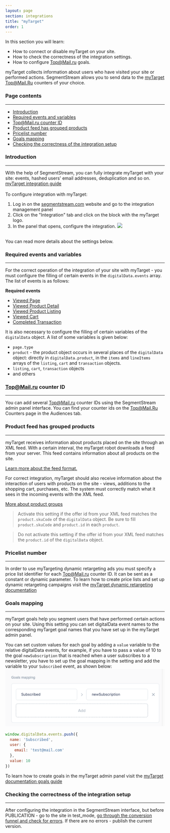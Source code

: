 ```yaml
---
layout: page
section: integrations
title: "myTarget"
order: 1
---
```


In this section you will learn:
* How to connect or disable myTarget on your site.
* How to check the correctness of the integration settings.
* How to configure Top@Mail.ru goals.

myTarget collects information about users who have visited your site or performed actions. SegmentStream allows you to send data to the [myTarget Top@Mail.Ru](https://target.my.com/) counters of your choice.

### Page contents
------
<ul class="page-navigation">
  <li><a href="#introduction">Introduction</a></li>
  <li><a href="#requiredEventsAndVariables">Required events and variables</a></li>
  <li><a href="#counterId">Top@Mail.ru counter ID</a></li>
  <li><a href="#productFeed">Product feed has grouped products</a></li>
  <li><a href="#pricelistNumber">Pricelist number</a></li>
  <li><a href="#goalsMapping">Goals mapping</a></li>
  <li><a href="#correctnessIntegrationSetup">Checking the correctness of the integration setup</a></li>
</ul>

### <a name="introduction"></a>Introduction
------
With the help of SegmentStream, you can fully integrate myTarget with your site: events, hashed users' email addresses, deduplication and so on. <br />
[myTarget integration guide](https://target.my.com/adv/help/creating_counter_and_goals/) <br/><br/>
To configure integration with myTarget:
1. Log in on the [segmentstream.com](https://admin.segmentstream.com/) website and go to the integration management panel
2. Click on the "Integration" tab and click on the block with the myTarget logo.
3. In the panel that opens, configure the integration.
![](/img/integrations.mytarget.settings.png)
<br />
You can read more details about the settings below.

### <a name="requiredEventsAndVariables"></a>Required events and variables
------
For the correct operation of the integration of your site with myTarget - you must configure the filling of certain events in the `digitalData.events` array. The list of events is as follows:

**Required events**
* [Viewed Page](/events/viewed-page)
* [Viewed Product Detail](/events/viewed-product-detail)
* [Viewed Product Listing](/events/viewed-product-listing)
* [Viewed Cart](/events/searched-products)
* [Completed Transaction](/events/completed-transaction)

It is also necessary to configure the filling of certain variables of the `digitalData` object. A list of some variables is given below:
* `page.type`
* `product` - the product object occurs in several places of the `digitalData` object: directly in `digitalData.product`, in the `items` and `lineItems` arrays of the `listing`, `cart` and `transaction` objects.
* `listing`, `cart`, `transaction` objects
* and others

### <a name="counterId"></a>Top@Mail.ru counter ID
------
You can add several Top@Mail.ru counter IDs using the SegmentStream admin panel interface. You can find your counter ids on the Top@Mail.Ru Counters page in the Audiences tab.

### <a name="productFeed"></a>Product feed has grouped products
------
myTarget receives information about products placed on the site through an XML feed. With a certain interval, the myTarget robot downloads a feed from your server. This feed contains information about all products on the site.

[Learn more about the feed format.](https://target.my.com/adv/help/dynamic_remarketing/)

For correct integration, myTarget should also receive information about the interaction of users with products on the site - views, additions to the shopping cart, purchases, etc. The system must correctly match what it sees in the incoming events with the XML feed.

[More about product groups](https://target.my.com/adv/help/dynamic_remarketing/)

  >Activate this setting if the offer id from your XML feed matches the `product.skuCode` of the `digitalData` object. Be sure to fill `product.skuCode` and `product.id` in each `product`.

  >Do not activate this setting if the offer id from your XML feed matches the `product.id` of the `digitalData` object.

### <a name="pricelistNumber"></a>Pricelist number
------
In order to use myTargeting dynamic retargeting ads you must specify a price list identifier for each Top@Mail.ru counter ID. It can be sent as a constant or dynamic parameter.
To learn how to create price lists and set up dynamic retargeting campaigns visit the [myTarget dynamic retargeting documentation](https://target.my.com/adv/help/dynamic_remarketing/)

### <a name="goalsMapping"></a>Goals mapping
------
myTarget goals help you segment users that have performed certain actions on your site. Using this setting you can set digitalData event names to the corresponding myTarget goal names that you have set up in the myTarget admin panel.

You can set custom values for each goal by adding a `value` variable to the relative digitalData events, for example, if you have to pass a value of 10 to the goal `newSubscription` that is reached when a user subscribes to a newsletter, you have to set up the goal mapping in the setting and add the variable to your `Subscribed` event, as shown below:
![](/img/integrations.mytarget.goalsMapping.png)
```javascript
window.digitalData.events.push({
  name: 'Subscribed',
  user: {
    email: 'test@mail.com'
  },
  value: 10
})
```

To learn how to create goals in the myTarget admin panel visit the [myTarget documentation goals guide](https://target.my.com/adv/help/creating_counter_and_goals/#creating_goals)

### <a name="correctnessIntegrationSetup"></a>Checking the correctness of the integration setup
------
After configuring the integration in the SegmentStream interface, but before PUBLICATION - go to the site in test_mode, [go through the conversion funnel and check for errors](/for-analyst/integrations#eventVariables).
If there are no errors - publish the current version.
